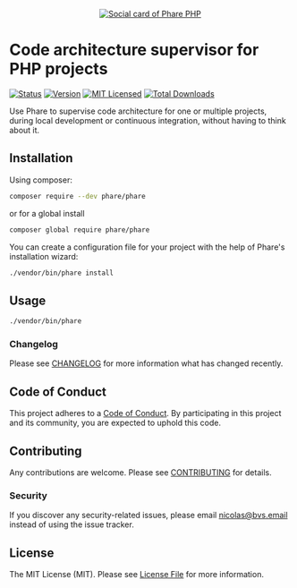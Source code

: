 <p align="center"><a href="https://pharephp.org/" title="Phare PHP website"><img src="https://user-images.githubusercontent.com/2951704/103174988-f4736780-4866-11eb-8ecb-503d2842ec60.png" alt="Social card of Phare PHP"></a></p>

# Code architecture supervisor for PHP projects

[![Status](https://img.shields.io/github/checks-status/phare/phare/main?label=Status&style=for-the-badge)](https://github.com/phare/phare/actions)
[![Version](https://img.shields.io/packagist/v/phare/phare?label=Version&style=for-the-badge)](https://github.com/phare/phare/tags)
[![MIT Licensed](https://img.shields.io/github/license/phare/phare?style=for-the-badge&color=brightgreen)](LICENSE.md)
[![Total Downloads](https://img.shields.io/packagist/dt/phare/phare.svg?style=for-the-badge)](https://packagist.org/packages/phare/phare)

Use Phare to supervise code architecture for one or multiple projects, during local development or continuous integration, without having to think about it.

## Installation

Using composer:

```bash
composer require --dev phare/phare
```

or for a global install

```bash
composer global require phare/phare
```

You can create a configuration file for your project with the help of Phare's installation wizard:

```bash
./vendor/bin/phare install
```

## Usage

```bash
./vendor/bin/phare
```

### Changelog

Please see [CHANGELOG](CHANGELOG.md) for more information what has changed recently.

## Code of Conduct

This project adheres to a [Code of Conduct](https://github.com/phare/phare/blob/master/CODE_OF_CONDUCT.md). By participating in this project and its community, you are expected to uphold this code.

## Contributing

Any contributions are welcome. Please see [CONTRIBUTING](CONTRIBUTING.md) for details.

### Security

If you discover any security-related issues, please email [nicolas@bvs.email](mailto:nicolas@bvs.email) instead of using the issue tracker.

## License

The MIT License (MIT). Please see [License File](LICENSE.md) for more information.
